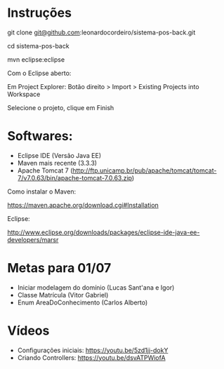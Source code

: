 # Instruções

git clone git@github.com:leonardocordeiro/sistema-pos-back.git 

cd sistema-pos-back

mvn eclipse:eclipse

Com o Eclipse aberto:

Em Project Explorer: Botão direito > Import > Existing Projects into Workspace

Selecione o projeto, clique em Finish

# Softwares:

- Eclipse IDE (Versão Java EE)
- Maven mais recente (3.3.3)
- Apache Tomcat 7 (http://ftp.unicamp.br/pub/apache/tomcat/tomcat-7/v7.0.63/bin/apache-tomcat-7.0.63.zip)

Como instalar o Maven:

https://maven.apache.org/download.cgi#Installation

Eclipse:

http://www.eclipse.org/downloads/packages/eclipse-ide-java-ee-developers/marsr

# Metas para 01/07

- Iniciar modelagem do domínio (Lucas Sant'ana e Igor)
- Classe Matrícula (Vitor Gabriel)
- Enum AreaDoConhecimento (Carlos Alberto)

# Vídeos

- Configurações iniciais: https://youtu.be/5zd1jj-dokY
- Criando Controllers: https://youtu.be/dsvATPWiofA

